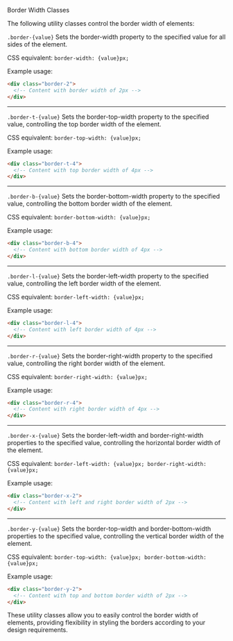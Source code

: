 Border Width Classes

The following utility classes control the border width of elements:

`.border-{value}`
Sets the border-width property to the specified value for all sides of the element.

CSS equivalent: `border-width: {value}px;`

Example usage:
```html
<div class="border-2">
  <!-- Content with border width of 2px -->
</div>
```

---

`.border-t-{value}`
Sets the border-top-width property to the specified value, controlling the top border width of the element.

CSS equivalent: `border-top-width: {value}px;`

Example usage:
```html
<div class="border-t-4">
  <!-- Content with top border width of 4px -->
</div>
```

---

`.border-b-{value}`
Sets the border-bottom-width property to the specified value, controlling the bottom border width of the element.

CSS equivalent: `border-bottom-width: {value}px;`

Example usage:
```html
<div class="border-b-4">
  <!-- Content with bottom border width of 4px -->
</div>
```

---

`.border-l-{value}`
Sets the border-left-width property to the specified value, controlling the left border width of the element.

CSS equivalent: `border-left-width: {value}px;`

Example usage:
```html
<div class="border-l-4">
  <!-- Content with left border width of 4px -->
</div>
```

---

`.border-r-{value}`
Sets the border-right-width property to the specified value, controlling the right border width of the element.

CSS equivalent: `border-right-width: {value}px;`

Example usage:
```html
<div class="border-r-4">
  <!-- Content with right border width of 4px -->
</div>
```

---

`.border-x-{value}`
Sets the border-left-width and border-right-width properties to the specified value, controlling the horizontal border width of the element.

CSS equivalent: `border-left-width: {value}px; border-right-width: {value}px;`

Example usage:
```html
<div class="border-x-2">
  <!-- Content with left and right border width of 2px -->
</div>
```

---

`.border-y-{value}`
Sets the border-top-width and border-bottom-width properties to the specified value, controlling the vertical border width of the element.

CSS equivalent: `border-top-width: {value}px; border-bottom-width: {value}px;`

Example usage:
```html
<div class="border-y-2">
  <!-- Content with top and bottom border width of 2px -->
</div>
```

These utility classes allow you to easily control the border width of elements, providing flexibility in styling the borders according to your design requirements.
